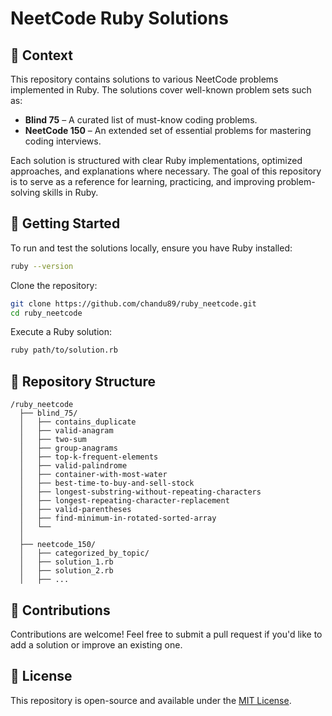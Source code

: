# NeetCode Ruby Solutions  

## 📌 Context  
This repository contains solutions to various NeetCode problems implemented in Ruby. The solutions cover well-known problem sets such as:  

- **Blind 75** – A curated list of must-know coding problems.  
- **NeetCode 150** – An extended set of essential problems for mastering coding interviews.  

Each solution is structured with clear Ruby implementations, optimized approaches, and explanations where necessary. The goal of this repository is to serve as a reference for learning, practicing, and improving problem-solving skills in Ruby.  

## 🚀 Getting Started  
To run and test the solutions locally, ensure you have Ruby installed:  

```sh
ruby --version
```

Clone the repository:  
```sh
git clone https://github.com/chandu89/ruby_neetcode.git
cd ruby_neetcode
```

Execute a Ruby solution:  
```sh
ruby path/to/solution.rb
```

## 📎 Repository Structure  
```
/ruby_neetcode
  ├── blind_75/
  │   ├── contains_duplicate
  │   ├── valid-anagram
  │   ├── two-sum
  │   ├── group-anagrams
  │   ├── top-k-frequent-elements
  │   ├── valid-palindrome
  │   ├── container-with-most-water
  │   ├── best-time-to-buy-and-sell-stock
  │   ├── longest-substring-without-repeating-characters
  │   ├── longest-repeating-character-replacement
  │   ├── valid-parentheses
  │   ├── find-minimum-in-rotated-sorted-array
  │   └── 
  │
  ├── neetcode_150/
  │   ├── categorized_by_topic/
  │   ├── solution_1.rb
  │   ├── solution_2.rb
  │   ├── ...
```

## 🤝 Contributions  
Contributions are welcome! Feel free to submit a pull request if you'd like to add a solution or improve an existing one.  

## 📛 License  
This repository is open-source and available under the [MIT License](LICENSE).  

